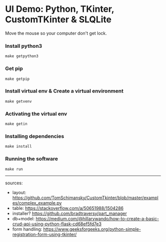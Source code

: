 # UI Demo: Python, TKinter, CustomTKinter & SLQLite

Move the mouse so your computer don't get lock.

### Install python3
```
make getpython3
```

### Get pip
```
make getpip
```

### Install virtual env & Create a virtual environment
```
make getvenv
```

### Activating the virtual env
```
make getin
```

### Installing dependencies
```
make install
```

### Running the software
```
make run
```

---

sources:
 - layout: https://github.com/TomSchimansky/CustomTkinter/blob/master/examples/complex_example.py
 - table: https://stackoverflow.com/a/50651988/1504286
 - installer? https://github.com/bradtraversy/part_manager
 - db+model: https://medium.com/@hillarywando/how-to-create-a-basic-crud-api-using-python-flask-cd68ef5fd7e3
 - form handling: https://www.geeksforgeeks.org/python-simple-registration-form-using-tkinter/
